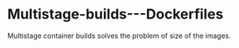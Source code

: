 # Multistage-builds---Dockerfiles
Multistage container builds solves the problem of size of the images. 
